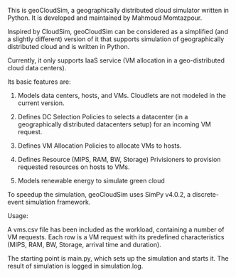 This is geoCloudSim, a geographically distributed cloud simulator written in Python. It is developed and maintained by Mahmoud Momtazpour. 

Inspired by CloudSim, geoCloudSim can be considered as a simplified (and a slightly different) version of it that supports simulation of geographically distributed cloud and is written in Python. 

Currently, it only supports IaaS service (VM allocation in a geo-distributed cloud data centers). 


Its basic features are:

1. Models data centers, hosts, and VMs. Cloudlets are not modeled in the current version.

2. Defines DC Selection Policies to selects a datacenter (in a geographically distributed datacenters setup) for an incoming VM request. 

3. Defines VM Allocation Policies to allocate VMs to hosts.

4. Defines Resource (MIPS, RAM, BW, Storage) Privisioners to provision requested resources on hosts to VMs.

5. Models renewable energy to simulate green cloud 

To speedup the simulation, geoCloudSim uses SimPy v4.0.2, a discrete-event simulation framework. 



Usage:

A vms.csv file has been included as the workload, containing a number of VM requests. Each row is a VM request with its predefined characteristics (MIPS, RAM, BW, Storage, arrival time and duration).

The starting point is main.py, which sets up the simulation and starts it. The result of simulation is logged in simulation.log.
